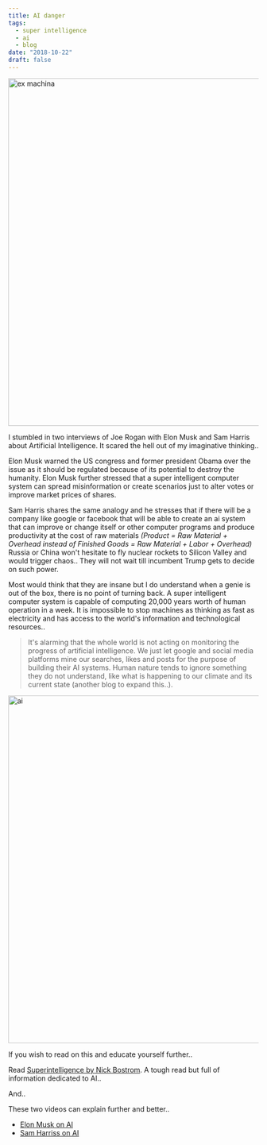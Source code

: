 ```yaml
---
title: AI danger
tags:
  - super intelligence
  - ai
  - blog
date: "2018-10-22"
draft: false
---
```


<img src="https://encrypted-tbn0.gstatic.com/images?q=tbn:ANd9GcR75l5tqTzgkli3B7rbbHaBf6Zur4f9BhAjmXEPZjqCfwhC3cDS" alt="ex machina" style="width: 700px">

I stumbled in two interviews of Joe Rogan with Elon Musk and Sam Harris about Artificial Intelligence. It scared the hell out of my imaginative thinking..

Elon Musk warned the US congress and former president Obama over the issue as it should be regulated because of its potential to destroy the humanity. Elon Musk further stressed that a super intelligent computer system can spread misinformation or create scenarios just to alter votes or improve market prices of shares. 

Sam Harris shares the same analogy and he stresses that if there will be a company like google or facebook that will be able to create an ai system that can improve or change itself or other computer programs and produce productivity at the cost of raw materials *(Product = Raw Material + Overhead instead of Finished Goods = Raw Material + Labor + Overhead)* Russia or China won't hesitate to fly nuclear rockets to Silicon Valley and would trigger chaos.. They will not wait till incumbent Trump gets to decide on such power.

Most would think that they are insane but I do understand when a genie is out of the box, there is no point of turning back. A super intelligent computer system is capable of computing 20,000 years worth of human operation in a week. It is impossible to stop machines as thinking as fast as electricity and has access to the world's information and technological resources.. 

> It's alarming that the whole world is not acting on monitoring the progress of artificial intelligence. We just let google and social media platforms mine our searches, likes and posts for the purpose of building their AI systems.
Human nature tends to ignore something they do not understand, like what is happening to our climate and its current state (another blog to expand this..). 

<img src="https://encrypted-tbn0.gstatic.com/images?q=tbn:ANd9GcTAwJ5Lb9SA_gcPihDm2xStTtZJxRscW80fJhL5u-NgVbysbMdp" alt="ai" style="width: 700px;">

If you wish to read on this and educate yourself further..

Read [Superintelligence by Nick Bostrom](https://www.amazon.com/Superintelligence-Dangers-Strategies-Nick-Bostrom/dp/1501227742). A tough read but full of information dedicated to AI..

And..

These two videos can explain further and better..
* [Elon Musk on AI](https://www.youtube.com/watch?v=Ra3fv8gl6NE)
* [Sam Harriss on AI](https://www.youtube.com/watch?v=BChxQHyFIOI)
